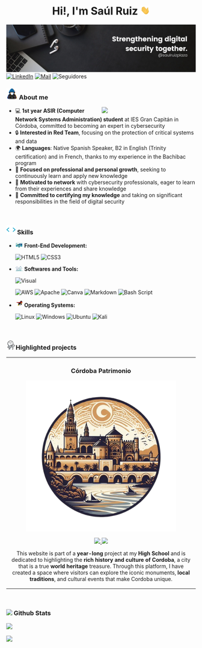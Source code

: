 # <center>Hi!, I'm Saúl Ruiz  <img src="./img/wave.gif" width= 25><center>
![img](./img/banner.png)
[![LinkedIn](https://img.shields.io/badge/LinkedIn-%230077B5.svg?logo=linkedin&logoColor=white)](https://linkedin.com/in/saulruizplaza) [![Mail](https://img.shields.io/badge/-Mail-D14836?style=flat&logo=Gmail&logoColor=white)](mailto:Salruz206@gmail.com)
![Seguidores](https://img.shields.io/github/followers/salrox.svg?style=social)



### <img src="./img/about.gif" width= 30> About me
<picture> <img align="right" src="https://github.com/7oSkaaa/7oSkaaa/blob/main/Images/Right_Side.gif?raw=true" width = 250px></picture>
- 💻 **1st year ASIR (Computer Network Systems Administration) student** at IES Gran Capitán in Córdoba, committed to becoming an expert in cybersecurity
- 🔒 **Interested in Red Team**, focusing on the protection of critical systems and data
- 🌍 **Languages**: Native Spanish Speaker, B2 in English (Trinity certification) and in French, thanks to my experience in the Bachibac program
- 🌱 **Focused on professional and personal growth**, seeking to continuously learn and apply new knowledge
- 🤝 **Motivated to network** with cybersecurity professionals, eager to learn from their experiences and share knowledge
- 🎯 **Committed to certifying my knowledge** and taking on significant responsibilities in the field of digital security

<br>

### <img src="./img/script.gif" width=25> Skills
  
- <img src="./img/front.gif" width=20> **Front-End Development:**

    ![HTML5](https://img.shields.io/badge/html5-%23E34F26.svg?style=for-the-badge&logo=html5&logoColor=white) 
    ![CSS3](https://img.shields.io/badge/css3-%231572B6.svg?style=for-the-badge&logo=css3&logoColor=white) 

- <img src="./img/software.gif" width=20> **Softwares and Tools:**
  
    ![Visual](https://camo.githubusercontent.com/3e78414c94a71a544ae82fbe7a2e9d6f0863521d15fde32d2c299cabfbcb9c23/68747470733a2f2f696d672e736869656c64732e696f2f62616467652f56697375616c25323053747564696f253230436f64652d3030373864372e7376673f7374796c653d666f722d7468652d6261646765266c6f676f3d76697375616c2d73747564696f2d636f6465266c6f676f436f6c6f723d7768697465)

    ![AWS](https://img.shields.io/badge/AWS-%23FF9900.svg?style=for-the-badge&logo=amazon-aws&logoColor=white) 
    ![Apache](https://img.shields.io/badge/apache-%23D42029.svg?style=for-the-badge&logo=apache&logoColor=white) 
    ![Canva](https://img.shields.io/badge/Canva-%2300C4CC.svg?style=for-the-badge&logo=Canva&logoColor=white) 
    ![Markdown](https://img.shields.io/badge/markdown-%23000000.svg?style=for-the-badge&logo=markdown&logoColor=white) 
    ![Bash Script](https://img.shields.io/badge/bash_script-%23121011.svg?style=for-the-badge&logo=gnu-bash&logoColor=white)

- <img src="./img/os.gif" width=20>  **Operating Systems:**

    ![Linux](https://camo.githubusercontent.com/b9326effec4bc941d648d79b2e24ed7c708122671d2540c3277596dc52d640f2/68747470733a2f2f696d672e736869656c64732e696f2f62616467652f4c696e75782d4643433632343f7374796c653d666f722d7468652d6261646765266c6f676f3d6c696e7578266c6f676f436f6c6f723d626c61636b)
    ![Windows](https://img.shields.io/badge/Windows-0078D6?style=for-the-badge&logo=windows&logoColor=white)
    ![Ubuntu](https://img.shields.io/badge/Ubuntu-E95420?style=for-the-badge&logo=ubuntu&logoColor=white)
    ![Kali](https://img.shields.io/badge/Kali-268BEE?style=for-the-badge&logo=kalilinux&logoColor=white)
    

<br>

### <img src="./img/clap.gif" width=25>Highlighted projects
<table>
<tr>
<td width="50%">
<h3 align="center">Córdoba Patrimonio</h3>
<div align="center">
<a href="https://salrox.github.io/Cordoba-Patrimonio/" target="_blank"><img src="./img/logosinfondo.png" width="400" alt="Córdoba Patrimonio"></a>
<p>
</a> <a href="https://salrox.github.io/Cordoba-Patrimonio/" target="_blank">
<img src="https://img.shields.io/badge/Website-ff9?style=for-the-badge&logoColor=black">
</a>
<a href="https://github.com/Salrox/Cordoba-Patrimonio" target="_blank">
<img src="https://img.shields.io/badge/CODE-ff9?style=for-the-badge&logo=github&logoColor=black"> </a>




</p>
<p>This website is part of a <b>year-long</b> project at my <b>High School</b> and is dedicated to highlighting the <b>rich history and culture of Cordoba</b>, a city that is a true <b>world heritage</b> treasure. Through this platform, I have created a space where visitors can explore the iconic monuments, <b>local traditions</b>, and cultural events that make Cordoba unique.<p>
</div>
</td>
</tr>
</table>
<br>

### <img src="https://media.giphy.com/media/iY8CRBdQXODJSCERIr/giphy.gif" width="35"><b> Github Stats </b>
![](https://github-readme-stats.vercel.app/api?username=Salrox&theme=dark&hide_border=true&include_all_commits=true&count_private=false)<br/>

![](https://github-readme-stats.vercel.app/api/top-langs/?username=Salrox&theme=dark&hide_border=true&include_all_commits=true&count_private=false&layout=compact)




